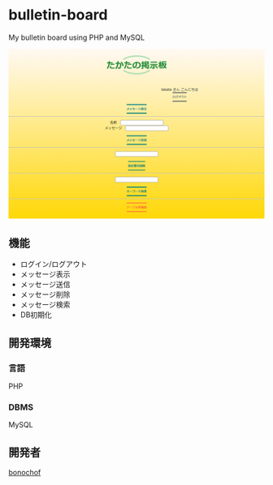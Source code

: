 # bulletin-board
My bulletin board using PHP and MySQL

![snapshot](./image.PNG)

## 機能
* ログイン/ログアウト
* メッセージ表示
* メッセージ送信
* メッセージ削除
* メッセージ検索
* DB初期化

## 開発環境
### 言語
PHP

### DBMS
MySQL

## 開発者
[bonochof](https://github.com/bonochof)
